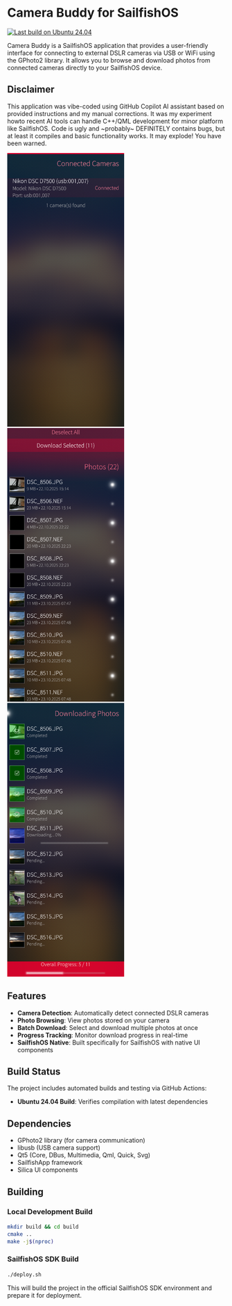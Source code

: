 # Camera Buddy for SailfishOS

[![Last build on Ubuntu 24.04](https://github.com/Karry/harbour-camera-buddy/actions/workflows/build.yml/badge.svg)](https://github.com/Karry/harbour-camera-buddy/actions/workflows/build.yml)

Camera Buddy is a SailfishOS application that provides a user-friendly interface for connecting to external DSLR cameras
via USB or WiFi using the GPhoto2 library. It allows you to browse and download photos from connected cameras directly to your SailfishOS device.

## Disclaimer

This application was vibe-coded using GitHub Copilot AI assistant based on provided instructions and my manual corrections.
It was my experiment howto recent AI tools can handle C++/QML development for minor platform like SailfishOS.
Code is ugly and ~probably~ DEFINITELY contains bugs, but at least it compiles and basic functionality works.
It may explode! You have been warned.

<img alt="List of connected cameras"
    width="270" height="630"
    src="https://raw.githubusercontent.com/Karry/harbour-camera-buddy/master/graphics/cameras.png" />
<img alt="Photo browsing"
    width="270" height="630"
    src="https://raw.githubusercontent.com/Karry/harbour-camera-buddy/master/graphics/photos.png" />
<img alt="Downloading"
    width="270" height="630"
    src="https://raw.githubusercontent.com/Karry/harbour-camera-buddy/master/graphics/downloading.png" />

## Features

- **Camera Detection**: Automatically detect connected DSLR cameras
- **Photo Browsing**: View photos stored on your camera
- **Batch Download**: Select and download multiple photos at once
- **Progress Tracking**: Monitor download progress in real-time
- **SailfishOS Native**: Built specifically for SailfishOS with native UI components

## Build Status

The project includes automated builds and testing via GitHub Actions:
- **Ubuntu 24.04 Build**: Verifies compilation with latest dependencies

## Dependencies

- GPhoto2 library (for camera communication)
- libusb (USB camera support)
- Qt5 (Core, DBus, Multimedia, Qml, Quick, Svg)
- SailfishApp framework
- Silica UI components

## Building

### Local Development Build
```bash
mkdir build && cd build
cmake ..
make -j$(nproc)
```

### SailfishOS SDK Build
```bash
./deploy.sh
```

This will build the project in the official SailfishOS SDK environment and prepare it for deployment.

